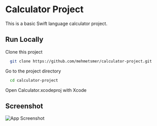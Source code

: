 
# Calculator Project

This is a basic Swift language calculator project.




## Run Locally

Clone this project

```bash
  git clone https://github.com/mehmetsmer/calculator-project.git
```

Go to the project directory

```bash
  cd calculator-project
```

 Open Calculator.xcodeproj with Xcode

  
## Screenshot

![App Screenshot](https://i.imgur.com/7nV1pED.png)



  
